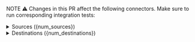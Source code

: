 <!--- this comment is for `report-connectors-dependency.yml` identification, do not remove -->

NOTE ⚠️ Changes in this PR affect the following connectors. Make sure to run corresponding integration tests:

<details>
<summary>
Sources ({num_sources})

</summary>

{sources}

</details>

<details>
<summary>
Destinations ({num_destinations})

</summary>

{destinations}

</details>

